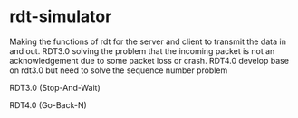 # rdt-simulator

Making the functions of rdt for the server and client to transmit the data in and out. 
RDT3.0 solving the problem that the incoming packet is not an acknowledgement due to some packet loss or crash.
RDT4.0 develop base on rdt3.0 but need to solve the sequence number problem

RDT3.0 (Stop-And-Wait)

RDT4.0 (Go-Back-N)
